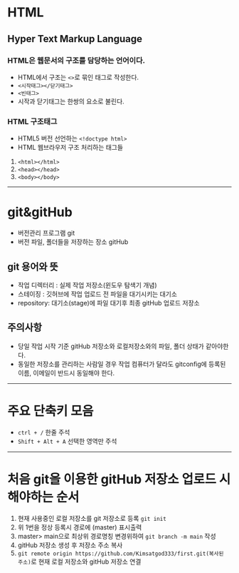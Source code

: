 # HTML
## Hyper Text Markup Language
### HTML은 웹문서의 구조를 담당하는 언어이다.
* HTML에서 구조는 `<>`로 묶인 태그로 작성한다.
* `<시작태그></닫기태그>`
* `<빈태그>`
* 시작과 닫기태그는 한쌍의 요소로 불린다.
### HTML 구조태그
* HTML5 버전 선언하는 `<!doctype html>`
* HTML 웹브라우저 구조 처리하는 태그들
1. `<html></html>`
2. `<head></head>`
3. `<body></body>`
----
# git&gitHub
* 버전관리 프로그램 git
* 버전 파일, 폴더들을 저장하는 장소 gitHub
## git 용어와 뜻
* 작업 디렉터리 : 실제 작업 저장소(윈도우 탐색기 개념)
* 스테이징 : 깃허브에 작업 업로드 전 파일을 대기시키는 대기소
* repository: 대기소(stage)에 파일 대기후 최종 gitHub 업로드 저장소
## 주의사항
* 당일 작업 시작 기준 gitHub 저장소와 로컬저장소와의 파일, 폴더 상태가 같아야한다.
* 동일한 저장소를 관리하는 사람일 경우 작업 컴퓨터가 달라도 gitconfig에 등록된 이름, 이메일이 반드시 동일해야 한다.
----
# 주요 단축키 모음
* `ctrl + /` 한줄 주석
* `Shift + Alt + A` 선택한 영역만 주석 
----
# 처음 git을 이용한 gitHub 저장소 업로드 시 해야하는 순서
1. 현재 사용중인 로컬 저장소를 git 저장소로 등록 `git init`
2. 위 1번을 정상 등록시 경로에 (master) 표시출력
3. master> main으로 최상위 경로명칭 변경위하여 `git branch -m main` 작성
4. gitHub 저장소 생성 후 저장소 주소 복사
5. `git remote origin https://github.com/Kimsatgod333/first.git(복사된 주소)`로 현재 로컬 저장소와 gitHub 저장소 연결

